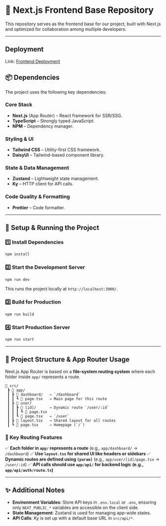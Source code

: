 # 🚀 Next.js Frontend Base Repository

This repository serves as the frontend base for our project, built with Next.js and optimized for collaboration among multiple developers.

---

## Deployment

Link: [Frontend Deployment](https://sound-hortensia-frontend-adpro-a05-f5cc1fb9.koyeb.app/)


## 📦 Dependencies

The project uses the following key dependencies:

### **Core Stack**

- **Next.js** (App Router) – React framework for SSR/SSG.
- **TypeScript** – Strongly typed JavaScript.
- **NPM** – Dependency manager.

### **Styling & UI**

- **Tailwind CSS** – Utility-first CSS framework.
- **DaisyUI** – Tailwind-based component library.

### **State & Data Management**

- **Zustand** – Lightweight state management.
- **Ky** – HTTP client for API calls.

### **Code Quality & Formatting**

- **Prettier** – Code formatter.

---

## 📖 Setup & Running the Project

### **1️⃣ Install Dependencies**

```sh
npm install
```

### **2️⃣ Start the Development Server**

```sh
npm run dev
```

This runs the project locally at `http://localhost:3000/`.

### **3️⃣ Build for Production**

```sh
npm run build
```

### **4️⃣ Start Production Server**

```sh
npm run start
```

---

## 📂 Project Structure & App Router Usage

Next.js App Router is based on a **file-system routing system** where each folder inside `app/` represents a route.

```
📂 src/
 ┣ 📂 app/
 ┃ ┣ 📂 dashboard/   → `/dashboard`
 ┃ ┃ ┗ 📄 page.tsx   → Main page for this route
 ┃ ┣ 📂 user/
 ┃ ┃ ┣ 📂 [id]/      → Dynamic route `/user/:id`
 ┃ ┃ ┃ ┗ 📄 page.tsx
 ┃ ┃ ┗ 📄 page.tsx   → `/user`
 ┃ ┣ 📄 layout.tsx   → Shared layout for all routes
 ┃ ┗ 📄 page.tsx     → Homepage (`/`)
```

### **📌 Key Routing Features**

✅ **Each folder in `app/` represents a route** (e.g., `app/dashboard/` → `/dashboard`)
✅ **Use `layout.tsx` for shared UI like headers or sidebars**
✅ **Dynamic routes are defined using `[param]`** (e.g., `app/user/[id]/page.tsx` → `/user/:id`)
✅ **API calls should use `app/api/` for backend logic (e.g., `app/api/auth/route.ts`)**

---

## ✨ Additional Notes

- **Environment Variables**: Store API keys in `.env.local` or `.env`, ensuring only `NEXT_PUBLIC_*` variables are accessible on the client side.
- **State Management**: Zustand is used for managing app-wide states.
- **API Calls**: Ky is set up with a default base URL in `src/api/*`.